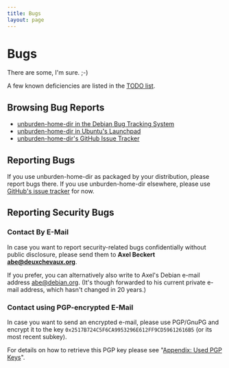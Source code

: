 ```yaml
---
title: Bugs
layout: page
---
```


Bugs
====

There are some, I'm sure. ;-)

A few known deficiencies are listed in the [TODO list](todo/).

Browsing Bug Reports
--------------------

* [unburden-home-dir in the Debian Bug Tracking System](https://bugs.debian.org/cgi-bin/pkgreport.cgi?pkg=unburden-home-dir)
* [unburden-home-dir in Ubuntu's Launchpad](https://bugs.launchpad.net/ubuntu/+source/unburden-home-dir)
* [unburden-home-dir's GitHub Issue Tracker](https://github.com/xtaran/unburden-home-dir/issues)

Reporting Bugs
--------------

If you use unburden-home-dir as packaged by your distribution, please
report bugs there. If you use unburden-home-dir elsewhere, please use
[GitHub's issue tracker](https://github.com/xtaran/unburden-home-dir/issues)
for now.

Reporting Security Bugs
-----------------------

### Contact By E-Mail

In case you want to report security-related bugs confidentially
without public disclosure, please send them to **Axel Beckert
<abe@deuxchevaux.org>**.

If you prefer, you can alternatively also write to Axel's Debian
e-mail address <abe@debian.org>. (It's though forwarded to his current
private e-mail address, which hasn't changed in 20 years.)

### Contact using PGP-encrypted E-Mail

In case you want to send an encrypted e-mail, please use PGP/GnuPG and
encrypt it to the key `0x2517B724C5F6CA9953296E612FF9CD59612616B5` (or
its most recent subkey).

For details on how to retrieve this PGP key please see
"[Appendix: Used PGP Keys](pgp.md)".
